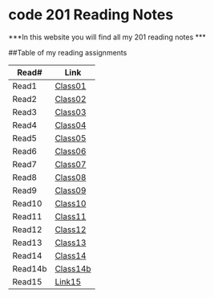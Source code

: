 # code 201 Reading Notes

***In this website you will find all my 201 reading notes ***

##Table of my reading assignments

Read#   |  Link
-----------|-----------
Read1      | [Class01](https://aseelsamer.github.io/reading-notess/class01)
Read2      | [Class02](https://aseelsamer.github.io/reading-notess/class02)
Read3      | [Class03](https://aseelsamer.github.io/reading-notess/class03)
Read4      | [Class04](https://aseelsamer.github.io/reading-notess/class04)
Read5      | [Class05](https://aseelsamer.github.io/reading-notess/class05)
Read6      | [Class06](https://aseelsamer.github.io/reading-notess/class06)
Read7      | [Class07](https://aseelsamer.github.io/reading-notess/class07)
Read8      | [Class08](https://aseelsamer.github.io/reading-notess/class08)
Read9      | [Class09](https://aseelsamer.github.io/reading-notess/class09)
Read10     | [Class10](https://aseelsamer.github.io/reading-notess/class10)
Read11     | [Class11](https://aseelsamer.github.io/reading-notess/class11)
Read12     | [Class12](https://aseelsamer.github.io/reading-notess/class12)
Read13     | [Class13](https://aseelsamer.github.io/reading-notess/class13)
Read14     | [Class14]()
Read14b     | [Class14b]()
Read15     | [Link15]()